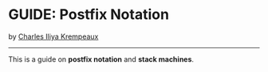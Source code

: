 # GUIDE: Postfix Notation

by [Charles Iliya Krempeaux](http://changelog.ca/)

---

This is a guide on **postfix notation** and **stack machines**.
